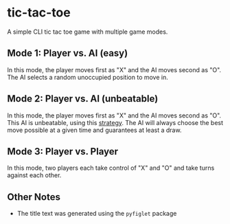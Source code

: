 # tic-tac-toe
A simple CLI tic tac toe game with multiple game modes.

## Mode 1: Player vs. AI (easy)
In this mode, the player moves first as "X" and the AI moves second as "O". The AI selects a random unoccupied position to move in.

## Mode 2: Player vs. AI (unbeatable)
In this mode, the player moves first as "X" and the AI moves second as "O". This AI is unbeatable, using this <a href="https://en.wikipedia.org/wiki/Tic-tac-toe#Strategy">strategy</a>. The AI will always choose the best move possible at a given time and guarantees at least a draw.

## Mode 3: Player vs. Player
In this mode, two players each take control of "X" and "O" and take turns against each other.

## Other Notes
* The title text was generated using the `pyfiglet` package